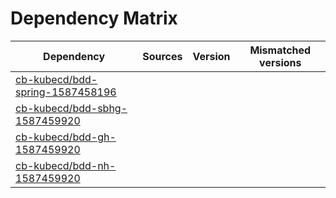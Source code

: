 # Dependency Matrix

Dependency | Sources | Version | Mismatched versions
---------- | ------- | ------- | -------------------
[cb-kubecd/bdd-spring-1587458196](https://github.com/cb-kubecd/bdd-spring-1587458196.git) |  | []() | 
[cb-kubecd/bdd-sbhg-1587459920](https://github.com/cb-kubecd/bdd-sbhg-1587459920.git) |  | []() | 
[cb-kubecd/bdd-gh-1587459920](https://github.com/cb-kubecd/bdd-gh-1587459920.git) |  | []() | 
[cb-kubecd/bdd-nh-1587459920](https://github.com/cb-kubecd/bdd-nh-1587459920.git) |  | []() | 
